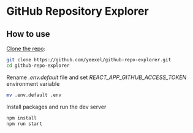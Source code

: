 # GitHub Repository Explorer

## How to use

[Clone the repo](https://github.com/yeexel/github-repo-explorer):

```bash
git clone https://github.com/yeexel/github-repo-explorer.git
cd github-repo-explorer
```

Rename *.env.default* file and set *REACT_APP_GITHUB_ACCESS_TOKEN* environment variable

```bash
mv .env.default .env
```

Install packages and run the dev server

```bash
npm install
npm run start
```
